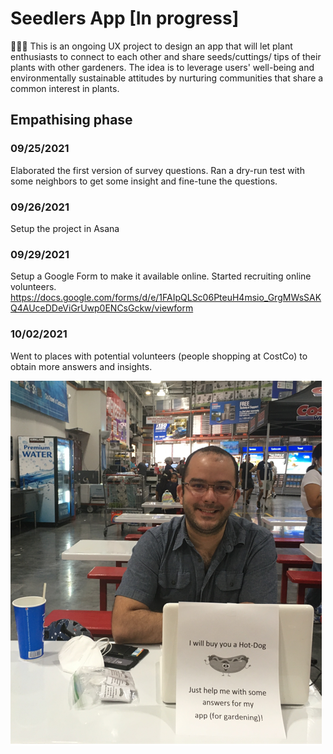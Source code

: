 # Seedlers App [In progress]
🍅🥕🥔 This is an ongoing UX project to design an app that will let plant enthusiasts to connect to each other and share seeds/cuttings/ tips of their plants with other gardeners. The idea is to leverage users' well-being and environmentally sustainable attitudes by nurturing communities that share a common interest in plants.

## Empathising phase 

### 09/25/2021
Elaborated the first version of survey questions. Ran a dry-run test with some neighbors to get some insight and fine-tune the questions.

### 09/26/2021
Setup the project in Asana

### 09/29/2021 
Setup a Google Form to make it available online. Started recruiting online volunteers.
https://docs.google.com/forms/d/e/1FAIpQLSc06PteuH4msio_GrgMWsSAKQ4AUceDDeViGrUwp0ENCsGckw/viewform

### 10/02/2021
Went to places with potential volunteers (people shopping at CostCo) to obtain more answers and insights.

![Survey in CostCo](https://github.com/pradoprojects/Seedlers/blob/main/LiveSurvey.png)



